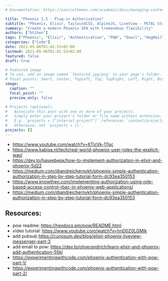 ```yaml
---
# Documentation: https://sourcethemes.com/academic/docs/managing-content/

title: "Phoenix 1.5 - Plug-in Authorization"
subtitle: "Phoenix, Elixir, TailwindCSS, AlpineJS, LiveView - PETAL Stack"
summary: "Create a modern Phoenix SPA with tremendous flexibility"
authors: ["btihen"]
tags: ["Phoenix", "Elixir", "Authentication", "POW", "Email", "HogMail"]
categories: ["Code"]
date: 2021-05-06T01:01:53+02:00
lastmod: 2021-05-06T01:01:53+02:00
featured: false
draft: true

# Featured image
# To use, add an image named `featured.jpg/png` to your page's folder.
# Focal points: Smart, Center, TopLeft, Top, TopRight, Left, Right, BottomLeft, Bottom, BottomRight.
image:
  caption: ""
  focal_point: ""
  preview_only: false

# Projects (optional).
#   Associate this post with one or more of your projects.
#   Simply enter your project's folder or file name without extension.
#   E.g. `projects = ["internal-project"]` references `content/project/deep-learning/index.md`.
#   Otherwise, set `projects = []`.
projects: []
---
```


* https://www.youtube.com/watch?v=6TlcVk-1Tpc
* https://www.kabisa.nl/tech/real-world-phoenix-user-roles-the-explicit-way/
* https://dev.to/haseebeqx/how-to-implement-authorization-in-elixir-and-phoenix-5d22
* https://medium.com/@andreichernykh/phoenix-simple-authentication-authorization-in-step-by-step-tutorial-form-dc93ea350153
* https://www.knowthen.com/implementing-authorization-using-role-based-access-control-rbac-in-phoenix-web-applications/
* https://medium.com/@andreichernykh/phoenix-simple-authentication-authorization-in-step-by-step-tutorial-form-dc93ea350153


## Resources:

* pow readme: https://hexdocs.pm/pow/README.html
* video tutorial: https://www.youtube.com/watch?v=hnD0Z0LGMIk
* add pubsub https://curiosum.dev/blog/elixir-phoenix-liveview-messenger-part-3
* add email to pow: https://dev.to/oliverandrich/learn-elixir-and-phoenix-add-authentication-55kl
* https://experimentingwithcode.com/phoenix-authentication-with-pow-part-1/
* https://experimentingwithcode.com/phoenix-authentication-with-pow-part-2/
